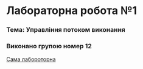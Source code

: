 # Лабораторна робота №1
### Тема: Управління потоком виконання

### Виконано групою номер **12**

[Сама лабороторна](https://docs.google.com/document/d/11fW-pEmBKQ1iS3uXwppY2oJHCmGSY36P/edit)

